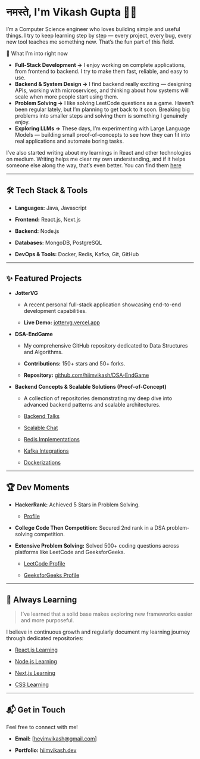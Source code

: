 # नमस्ते, I'm Vikash Gupta 🙏🏻

I’m a Computer Science engineer who loves building simple and useful things. I try to keep learning step by step — every project, every bug, every new tool teaches me something new. That’s the fun part of this field.

🚀 What I’m into right now

- **Full-Stack Development →** I enjoy working on complete applications, from frontend to backend. I try to make them fast, reliable, and easy to use.
- **Backend & System Design →** I find backend really exciting — designing APIs, working with microservices, and thinking about how systems will scale when more people start using them.
- **Problem Solving →** I like solving LeetCode questions as a game. Haven’t been regular lately, but I’m planning to get back to it soon. Breaking big problems into smaller steps and solving them is something I genuinely enjoy.
- **Exploring LLMs →** These days, I’m experimenting with Large Language Models — building small proof-of-concepts to see how they can fit into real applications and automate boring tasks.

I’ve also started writing about my learnings in React and other technologies on medium. Writing helps me clear my own understanding, and if it helps someone else along the way, that’s even better. You can find them [here](https://hiimvikash.medium.com/)

---

## 🛠️ Tech Stack & Tools

* **Languages:** Java, Javascript

* **Frontend:** React.js, Next.js

* **Backend:** Node.js

* **Databases:** MongoDB, PostgreSQL

* **DevOps & Tools:** Docker, Redis, Kafka, Git, GitHub

---

## ✨ Featured Projects

* **JotterVG**

    * A recent personal full-stack application showcasing end-to-end development capabilities.

    * **Live Demo:** [jottervg.vercel.app](https://jottervg.vercel.app)

* **DSA-EndGame**

    * My comprehensive GitHub repository dedicated to Data Structures and Algorithms.

    * **Contributions:** 150+ stars and 50+ forks.

    * **Repository:** [github.com/hiimvikash/DSA-EndGame](https://github.com/hiimvikash/DSA-EndGame)

* **Backend Concepts & Scalable Solutions (Proof-of-Concept)**

    * A collection of repositories demonstrating my deep dive into advanced backend patterns and scalable architectures.

    * [Backend Talks](https://github.com/hiimvikash/backendtalks)

    * [Scalable Chat](https://github.com/hiimvikash/scalablechat)

    * [Redis Implementations](https://github.com/hiimvikash/redis)

    * [Kafka Integrations](https://github.com/hiimvikash/kafka)

    * [Dockerizations](https://github.com/hiimvikash/docker)

---

## 🏆 Dev Moments

* **HackerRank:** Achieved 5 Stars in Problem Solving.

    * [Profile](https://hackerrank.com/profile/itzvikashgupta)

* **College Code Then Competition:** Secured 2nd rank in a DSA problem-solving competition.

* **Extensive Problem Solving:** Solved 500+ coding questions across platforms like LeetCode and GeeksforGeeks.

    * [LeetCode Profile](https://leetcode.com/hiimvikash)

    * [GeeksforGeeks Profile](https://geeksforgeeks.org/user/heyiamvikash)

---

## 🌱 Always Learning
> I’ve learned that a solid base makes exploring new frameworks easier and more purposeful.

I believe in continuous growth and regularly document my learning journey through dedicated repositories:

* [React.js Learning](https://github.com/hiimvikash/reactjs)

* [Node.js Learning](https://github.com/hiimvikash/nodejs)

* [Next.js Learning](https://github.com/hiimvikash/nextjs)

* [CSS Learning](https://github.com/hiimvikash/css/blob/main/README.md)

---

## 📬 Get in Touch

Feel free to connect with me!

* **Email:** \[heyimvikash@gmail.com\]

* **Portfolio:** [hiimvikash.dev](hiimvikash.dev)

